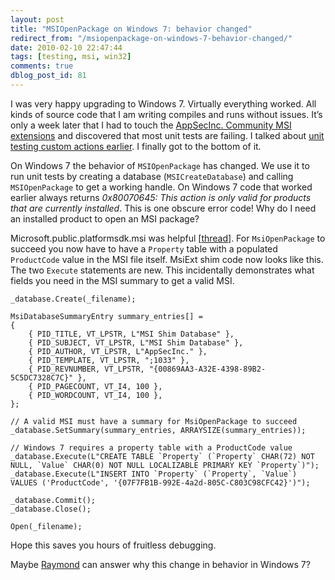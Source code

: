 ```yaml
---
layout: post
title: "MSIOpenPackage on Windows 7: behavior changed"
redirect_from: "/msiopenpackage-on-windows-7-behavior-changed/"
date: 2010-02-10 22:47:44
tags: [testing, msi, win32]
comments: true
dblog_post_id: 81
---
```

I was very happy upgrading to Windows 7. Virtually everything worked. All kinds of source code that I am writing compiles and runs without issues. It’s only a week later that I had to touch the [AppSecInc. Community MSI extensions](https://github.com/dblock/msiext) and discovered that most unit tests are failing. I talked about [unit testing custom actions earlier](/unit-testing-msi-custom-actions). I finally got to the bottom of it.

On Windows 7 the behavior of `MSIOpenPackage` has changed. We use it to run unit tests by creating a database (`MSICreateDatabase`) and calling `MSIOpenPackage` to get a working handle. On Windows 7 code that worked earlier always returns _0x80070645: This action is only valid for products that are currently installed_. This is one obscure error code! Why do I need an installed product to open an MSI package?

Microsoft.public.platformsdk.msi was helpful [[thread](http://groups.google.com/group/microsoft.public.platformsdk.msi/browse_thread/thread/5c3ffc48f1ecda30#)]. For `MsiOpenPackage` to succeed you now have to have a `Property` table with a populated `ProductCode` value in the MSI file itself. MsiExt shim code now looks like this. The two `Execute` statements are new. This incidentally demonstrates what fields you need in the MSI summary to get a valid MSI.

```vbscript
_database.Create(_filename);

MsiDatabaseSummaryEntry summary_entries[] =
{
    { PID_TITLE, VT_LPSTR, L"MSI Shim Database" },
    { PID_SUBJECT, VT_LPSTR, L"MSI Shim Database" },
    { PID_AUTHOR, VT_LPSTR, L"AppSecInc." },
    { PID_TEMPLATE, VT_LPSTR, ";1033" },
    { PID_REVNUMBER, VT_LPSTR, "{00869AA3-A32E-4398-89B2-5C5DC7328C7C}" },
    { PID_PAGECOUNT, VT_I4, 100 },
    { PID_WORDCOUNT, VT_I4, 100 },
};

// A valid MSI must have a summary for MsiOpenPackage to succeed
_database.SetSummary(summary_entries, ARRAYSIZE(summary_entries));

// Windows 7 requires a property table with a ProductCode value
_database.Execute(L"CREATE TABLE `Property` (`Property` CHAR(72) NOT NULL, `Value` CHAR(0) NOT NULL LOCALIZABLE PRIMARY KEY `Property`)");
_database.Execute(L"INSERT INTO `Property` (`Property`, `Value`) VALUES ('ProductCode', '{07F7FB1B-992E-4a2d-805C-C803C98CFC42}')");

_database.Commit();
_database.Close();

Open(_filename);
```

Hope this saves you hours of fruitless debugging.

Maybe [Raymond](http://blogs.msdn.com/oldnewthing/) can answer why this change in behavior in Windows 7?
